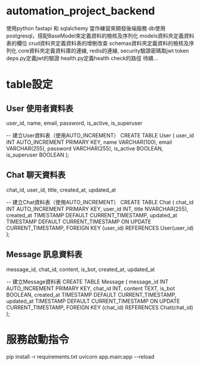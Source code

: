 # automation_project_backend
使用python fastapi 和 sqlalchemy 當作練習來開發後端服務
db使用postgresql，搭配BaseModel來定義資料的檢核及序列化
models資料夾定義資料表的欄位
crud資料夾定義資料表的增刪改查
schemas資料夾定義資料的檢核及序列化
core資料夾定義資料庫的連線, redis的連線, security驗證密碼取jwt token
deps.py定義jwt的驗證
health.py定義health check的路徑
待續...

# table設定
## User 使用者資料表
user_id, name, email, password, is_active, is_superuser

-- 建立User資料表（使用AUTO_INCREMENT）
CREATE TABLE User (
    user_id INT AUTO_INCREMENT PRIMARY KEY,
    name VARCHAR(100),
    email VARCHAR(255),
    password VARCHAR(255),
    is_active BOOLEAN,
    is_superuser BOOLEAN
);

## Chat 聊天資料表
chat_id, user_id, title, created_at, updated_at

-- 建立Chat資料表（使用AUTO_INCREMENT）
CREATE TABLE Chat (
    chat_id INT AUTO_INCREMENT PRIMARY KEY,
    user_id INT,
    title NVARCHAR(255),
    created_at TIMESTAMP DEFAULT CURRENT_TIMESTAMP,
    updated_at TIMESTAMP DEFAULT CURRENT_TIMESTAMP ON UPDATE CURRENT_TIMESTAMP,
    FOREIGN KEY (user_id) REFERENCES User(user_id)
);

## Message 訊息資料表
message_id, chat_id, content, is_bot, created_at, updated_at

-- 建立Message資料表
CREATE TABLE Message (
    message_id INT AUTO_INCREMENT PRIMARY KEY,
    chat_id INT,
    content TEXT,
    is_bot BOOLEAN,
    created_at TIMESTAMP DEFAULT CURRENT_TIMESTAMP,
    updated_at TIMESTAMP DEFAULT CURRENT_TIMESTAMP ON UPDATE CURRENT_TIMESTAMP,
    FOREIGN KEY (chat_id) REFERENCES Chat(chat_id)
);

# 服務啟動指令
pip install -r requirements.txt
uvicorn app.main:app --reload





